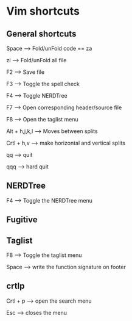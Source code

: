 Vim shortcuts
=============

General shortcuts
----------------

Space --> Fold/unFold code == za

zi --> Fold/unFold all file

F2 --> Save file

F3 --> Toggle the spell check

F4 --> Toggle NERDTree

F7 --> Open corresponding header/source file

F8 --> Open the taglist menu

Alt + h,j,k,l --> Moves between splits

Crtl + h,v --> make horizontal and vertical splits

qq -->  quit 

qqq --> hard quit

NERDTree
-------

F4 --> Toggle the NERDTree menu

Fugitive
----------





Taglist
------

F8 --> Toggle the taglist menu

Space --> write the function signature on footer 


crtlp
--------
Crtl + p --> open the search menu

Esc --> closes the menu

